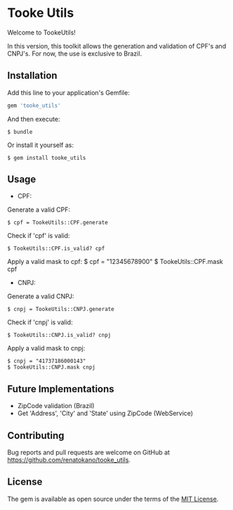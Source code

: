 # Tooke Utils

Welcome to TookeUtils!

In this version, this toolkit allows the generation and validation of CPF's and CNPJ's. For now, the use is exclusive to Brazil.

## Installation

Add this line to your application's Gemfile:

```ruby
gem 'tooke_utils'
```

And then execute:

    $ bundle

Or install it yourself as:

    $ gem install tooke_utils

## Usage

- CPF:

Generate a valid CPF:

    $ cpf = TookeUtils::CPF.generate
    
Check if 'cpf' is valid:    
    
    $ TookeUtils::CPF.is_valid? cpf

Apply a valid mask to cpf:
    $ cpf = "12345678900"
    $ TookeUtils::CPF.mask cpf

- CNPJ:

Generate a valid CNPJ:

    $ cnpj = TookeUtils::CNPJ.generate

Check if 'cnpj' is valid:

    $ TookeUtils::CNPJ.is_valid? cnpj

Apply a valid mask to cnpj:

    $ cnpj = "41737186000143"
    $ TookeUtils::CNPJ.mask cnpj  

## Future Implementations

- ZipCode validation (Brazil)
- Get 'Address', 'City' and 'State' using ZipCode (WebService)

## Contributing

Bug reports and pull requests are welcome on GitHub at https://github.com/renatokano/tooke_utils.

## License

The gem is available as open source under the terms of the [MIT License](http://opensource.org/licenses/MIT).
